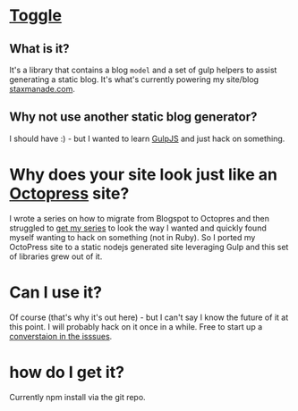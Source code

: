 ---
---


# [Toggle](https://github.com/togglejs/toggle)

## What is it?

It's a library that contains a blog `model` and a set of gulp helpers to assist generating a static blog. It's what's currently powering my site/blog [staxmanade.com](http://staxmanade.com).

## Why not use another static blog generator?

I should have :) - but I wanted to learn [GulpJS](http://gulpjs.com) and just hack on something.

# Why does your site look just like an [Octopress](http://octopress.org) site?

I wrote a series on how to migrate from Blogspot to Octopres and then struggled to [get my series](https://github.com/jekyll/jekyll/issues/2226) to look the way I wanted and quickly found myself wanting to hack on something (not in Ruby). So I ported my OctoPress site to a static nodejs generated site leveraging Gulp and this set of libraries grew out of it.

# Can I use it?

Of course (that's why it's out here) - but I can't say I know the future of it at this point. I will probably hack on it once in a while. Free to start up a [converstaion in the isssues](https://github.com/togglejs/toggle/issues).

# how do I get it?

Currently npm install via the git repo.

